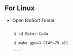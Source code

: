 ## For Linux
- Open BinSort Folder
```sh

    $ cd Rotor-Cuda 

    $ make gpu=1 CCAP=75 all

    ```
  
  
